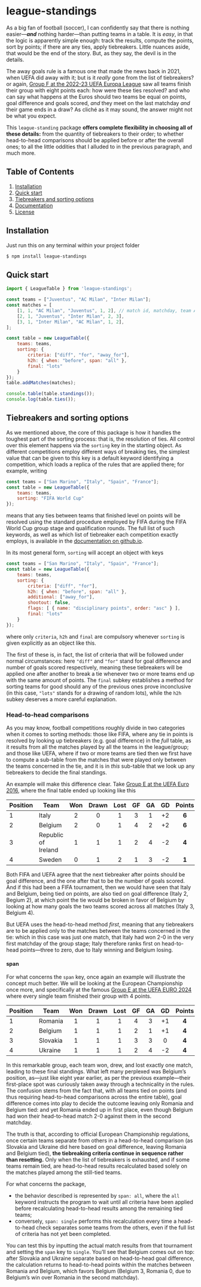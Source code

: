 # league-standings

As a big fan of football (soccer), I can confidently say that there is nothing easier—***and*** nothing harder—than putting teams in a table. It is *easy*, in that the logic is apparently simple enough: track the results, compute the points, sort by points; if there are any ties, apply tiebreakers. Little nuances aside, that would be the end of the story. But, as they say, the devil is in the details.

The away goals rule is a famous one that made the news back in 2021, when UEFA did away with it; but is it *really* gone from the list of tiebreakers? or again, [Group F at the 2022-23 UEFA Europa League](https://en.wikipedia.org/wiki/2022%E2%80%9323_UEFA_Europa_League_group_stage) saw all teams finish their group with eight points each: how were these ties resolved? and who can say what happens at the Euros should two teams be equal on points, goal difference and goals scored, *and* they meet on the last matchday *and* their game ends in a draw? As cliché as it may sound, the answer might not be what you expect.

This `league-standing` package **offers complete flexibility in choosing all of these details:** from the quantity of tiebreakers to their order; to whether head-to-head comparisons should be applied before or after the overall ones; to all the little oddities that I alluded to in the previous paragraph, and much more.

## Table of Contents

1. [Installation](#installation)
2. [Quick start](#quick-start)
3. [Tiebreakers and sorting options](#tiebreakers-and-sorting-options)
4. [Documentation](#documentation)
5. [License](#license)

## Installation

Just run this on any terminal within your project folder

```bash
$ npm install league-standings
```

## Quick start

```javascript
import { LeagueTable } from 'league-standings';

const teams = ["Juventus", "AC Milan", "Inter Milan"];
const matches = [
    [1, 1, "AC Milan", "Juventus", 1, 2], // match id, matchday, team A, team B, goals A, goals B
    [2, 1, "Juventus", "Inter Milan", 2, 3],
    [3, 1, "Inter Milan", "AC Milan", 1, 2],
];

const table = new LeagueTable({
    teams: teams,
    sorting: {
        criteria: ["diff", "for", "away_for"],
        h2h: { when: "before", span: "all" },
        final: "lots"
    }
});
table.addMatches(matches);

console.table(table.standings());
console.log(table.ties());
```

## Tiebreakers and sorting options

As we mentioned above, the core of this package is how it handles the toughest part of the sorting process: that is, the resolution of ties. All control over this element happens via the `sorting` key in the starting object. As different competitions employ different ways of breaking ties, the simplest value that can be given to this key is a default keyword identifying a competition, which loads a replica of the rules that are applied there; for example, writing

```javascript
const teams = ["San Marino", "Italy", "Spain", "France"];
const table = new LeagueTable({
    teams: teams,
    sorting: "FIFA World Cup"
});
```
means that any ties between teams that finished level on points will be resolved using the standard procedure employed by FIFA during the FIFA World Cup group stage and qualification rounds. The full list of such keywords, as well as which list of tiebreaker each competition exactly employs, is available in the [documentation on github.io](#documentation).

In its most general form, `sorting` will accept an object with keys

```javascript
const teams = ["San Marino", "Italy", "Spain", "France"];
const table = new LeagueTable({
    teams: teams,
    sorting: {
        criteria: ["diff", "for"],
        h2h: { when: "before", span: "all" },
        additional: ["away_for"],
        shootout: false,
        flags: [ { name: "disciplinary points", order: "asc" } ],
        final: "lots"
    }
});
```
where only `criteria`, `h2h` and `final` are compulsory whenever `sorting` is given explicitly as an object like this.

The first of these is, in fact, the list of criteria that will be followed under normal circumstances: here `"diff"` and `"for"` stand for goal difference and number of goals scored respectively, meaning these tiebreakers will be applied one after another to break a tie whenever two or more teams end up with the same amount of points. The `final` subkey establishes a method for sorting teams for good should any of the previous ones prove inconclusive (in this case, `"lots"` stands for a drawing of random lots), while the `h2h` subkey deserves a more careful explanation.

### Head-to-head comparisons

As you may know, football competitions roughly divide in two categories when it comes to sorting methods: those like FIFA, where any tie in points is resolved by looking up tiebreakers (e.g. goal difference) in the *full* table, as it results from all the matches played by all the teams in the league/group; and those like UEFA, where if two or more teams are tied then we first have to compute a sub-table from the matches that were played only between the teams concerned in the tie, and it is in *this* sub-table that we look up any tiebreakers to decide the final standings.

An example will make this difference clear. Take [Group E at the UEFA Euro 2016](https://en.wikipedia.org/wiki/UEFA_Euro_2016), where the final table ended up looking like this

| Position | Team       | Won | Drawn | Lost | GF        | GA            | GD               | Points |
|----------|------------|:---:|:-----:|:----:|:---------:|:-------------:|:----------------:|:------:|
| 1        | Italy      | 2   | 0     | 1    | 3         | 1             | +2               | **6**  |
| 2        | Belgium    | 2   | 0     | 1    | 4         | 2             | +2               | **6**  |
| 3        | Republic of Ireland | 1 | 1 | 1 | 2         | 4             | -2               | **4**  |
| 4        | Sweden     | 0   | 1     | 2    | 1         | 3             | -2               | **1**  |

Both FIFA and UEFA agree that the next tiebreaker after points should be goal difference, and the one after that to be the number of goals scored. And if this had been a FIFA tournament, then we would have seen that Italy and Belgium, being tied on points, are also tied on goal difference (Italy 2, Begium 2), at which point the tie would be broken in favor of Belgium by looking at how many goals the two teams scored across all matches (Italy 3, Belgium 4).

But UEFA uses the head-to-head method *first*, meaning that any tiebreakers are to be applied only to the matches between the teams concerned in the tie: which in this case was just one match, that Italy had won 2-0 in the very first matchday of the group stage; Italy therefore ranks first on head-to-head points—three to zero, due to Italy winning and Belgium losing.

#### span

For what concerns the `span` key, once again an example will illustrate the concept much better. We will be looking at the European Championship once more, and specifically at the famous [Group E at the UEFA EURO 2024](https://en.wikipedia.org/wiki/UEFA_Euro_2024) where every single team finished their group with 4 points.

| Position | Team       | Won | Drawn | Lost | GF        | GA            | GD               | Points |
|----------|------------|:---:|:-----:|:----:|:---------:|:-------------:|:----------------:|:------:|
| 1        | Romania    | 1   | 1     | 1    | 4         | 3             | +1               | **4**  |
| 2        | Belgium    | 1   | 1     | 1    | 2         | 1             | +1               | **4**  |
| 3        | Slovakia   | 1   | 1     | 1    | 3         | 3             | 0                | **4**  |
| 4        | Ukraine    | 1   | 1     | 1    | 2         | 4             | -2               | **4**  |

In this remarkable group, each team won, drew, and lost exactly one match, leading to these final standings. What left many perplexed was Belgium’s position, as—just like eight year earlier, as per the previous example—their first-place spot was curiously taken away through a technicality in the rules. The confusion stems from the fact that, with all teams tied on points (and thus requiring head-to-head comparisons across the entire table), goal difference comes into play to decide the outcome leaving only Romania and Belgium tied: and yet Romania ended up in first place, even though Belgium had won their head-to-head match 2-0 against them in the second matchday.

The truth is that, according to official European Championship regulations, once certain teams separate from others in a head-to-head comparison (as Slovakia and Ukraine did here based on goal difference, leaving Romania and Belgium tied), **the tiebreaking criteria continue in sequence rather than resetting.** Only when the list of tiebreakers is exhausted, and if some teams remain tied, are head-to-head results recalculated based solely on the matches played among the still-tied teams.

For what concerns the package,
- the behavior described is represented by `span: all`, where the `all` keyword instructs the program to wait until all criteria have been applied before recalculating head-to-head results among the remaining tied teams;
- conversely, `span: single` performs this recalculation every time a head-to-head check separates some teams from the others, even if the full list of criteria has not yet been completed.

You can test this by inputting the actual match results from that tournament and setting the `span` key to `single`. You’ll see that Belgium comes out on top: after Slovakia and Ukraine separate based on head-to-head goal difference, the calculation returns to head-to-head points within the matches between Romania and Belgium, which favors Belgium (Belgium 3, Romania 0, due to Belgium’s win over Romania in the second matchday).